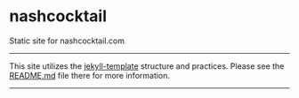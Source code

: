 # nashcocktail

Static site for nashcocktail.com

---

This site utilizes the [jekyll-template](https://github.com/TechnologyAdvice/jekyll-template)
structure and practices. Please see the [README.md](https://github.com/TechnologyAdvice/jekyll-template/blob/master/README.md)
file there for more information.

---
